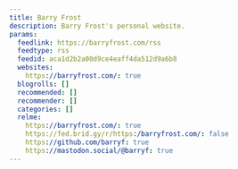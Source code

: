 ```yaml
---
title: Barry Frost
description: Barry Frost's personal website.
params:
  feedlink: https://barryfrost.com/rss
  feedtype: rss
  feedid: aca1d2b2a00d9ce4eaff4da512d9a6b8
  websites:
    https://barryfrost.com/: true
  blogrolls: []
  recommended: []
  recommender: []
  categories: []
  relme:
    https://barryfrost.com/: true
    https://fed.brid.gy/r/https:/barryfrost.com/: false
    https://github.com/barryf: true
    https://mastodon.social/@barryf: true
---
```

